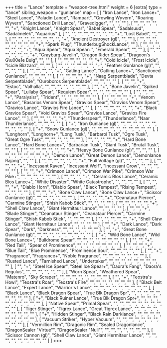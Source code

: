 +++
title = "Lance"
template = "weapon-tree.html"
weight = 6
[extra]
type = "lance"
sibling_weapon = "gunlance"
map = [
  [
    "Iron Lance",
    "Iron Lance+",
    "Steel Lance",
    "Paladin Lance",
    "Rampart",
    "Growling Wyvern",
    "Roaring Wyvern",
    "Sanctioned Drill Lance",
    "Gravedigger",
    "",
    "",
    ""
  ],
  [
    "",
    "",
    "",
    "",
    "",
    "+",
    "Knight Lance",
    "Knight Spear",
    "Babel Spear",
    "Sadalsuud",
    "Sadalmelek",
    "Aquarius"
  ],
  [
    "",
    "",
    "",
    "",
    "",
    "",
    "",
    "",
    "+",
    "Lost Babel",
    "",
    ""
  ],
  [
    "",
    "",
    "",
    "",
    "",
    "",
    "",
    "",
    "+",
    "Ancient Destroyer (gl)",
    "",
    ""
  ],
  [
    "",
    "",
    "",
    "",
    "",
    "",
    "",
    "",
    "+",
    "Spark Plug",
    "ThunderbugShockLance",
    ""
  ],
  [
    "",
    "",
    "",
    "",
    "",
    "",
    "+",
    "Aqua Spear",
    "Aqua Spear+",
    "Emerald Spear",
    "",
    ""
  ],
  [
    "",
    "",
    "",
    "",
    "",
    "",
    "+",
    "Grayburg Javelin",
    "Dragon Rider Spear",
    "Dragoon's G\u00e1e Bulg",
    "",
    ""
  ],
  [
    "",
    "",
    "",
    "",
    "",
    "",
    "+",
    "Cold Icicle",
    "Frost Icicle",
    "Icicle Blizzard",
    "",
    ""
  ],
  [
    "",
    "",
    "",
    "",
    "",
    "",
    "+",
    "Feather Gunlance (gl)",
    "",
    "",
    "",
    ""
  ],
  [
    "",
    "",
    "",
    "",
    "+",
    "Gatling Lance",
    "Gatling Lance+",
    "Sanctioned Gunlance",
    "",
    "",
    "",
    ""
  ],
  [
    "",
    "",
    "",
    "",
    "+",
    "Naag Serpentblade",
    "Devta Serpentblade",
    "Ouroboros Serpentblade",
    "",
    "",
    "",
    ""
  ],
  [
    "",
    "",
    "+",
    "Estoc",
    "Valhalla",
    "",
    "",
    "",
    "",
    "",
    "",
    ""
  ],
  [
    "",
    "+",
    "Bone Javelin",
    "Spiked Spear",
    "Lullaby Spear",
    "Requiem Spear",
    "",
    "",
    "",
    "",
    "",
    ""
  ],
  [
    "",
    "",
    "",
    "+",
    "Paralysisr",
    "Trident",
    "",
    "",
    "",
    "",
    "",
    ""
  ],
  [
    "",
    "",
    "",
    "",
    "+",
    "Venom Lance",
    "Basarios Venom Spear",
    "Gravios Spear",
    "Gravios Venom Spear",
    "Gravios Lance",
    "Gravios Fire Lance",
    ""
  ],
  [
    "",
    "",
    "",
    "",
    "",
    "",
    "+",
    "Black Gravios Spear",
    "Void Gravios Spear",
    "Gravios Lance",
    "Gravios Fire Lance",
    ""
  ],
  [
    "",
    "",
    "",
    "",
    "+",
    "Thunderspear",
    "Thunderlance",
    "Naar Thunderlance",
    "",
    "",
    "",
    ""
  ],
  [
    "+",
    "Iron Gunlance (gl)",
    "",
    "",
    "",
    "",
    "",
    "",
    "",
    "",
    "",
    ""
  ],
  [
    "+",
    "Snow Gunlance (gl)",
    "",
    "",
    "",
    "",
    "",
    "",
    "",
    "",
    "",
    ""
  ],
  [
    "Longhorn",
    "Longhorn+",
    "Long Tusk",
    "Barbaroi Tusk",
    "Ogre Tusk",
    "Great Ogre Tusk",
    "",
    "",
    "",
    "",
    "",
    ""
  ],
  [
    "",
    "",
    "",
    "",
    "+",
    "Hard Bone Lance",
    "Hard Bone Lance+",
    "Barbarian Tusk",
    "Giant Tusk",
    "Brutal Tusk",
    "",
    ""
  ],
  [
    "",
    "",
    "",
    "",
    "",
    "",
    "",
    "+",
    "Heavy Bone Gunlance (gl)",
    "",
    "",
    ""
  ],
  [
    "",
    "",
    "",
    "",
    "",
    "",
    "+",
    "Demon Lance",
    "Great Demon Lance",
    "Demonlance Rajang",
    "",
    ""
  ],
  [
    "",
    "",
    "",
    "",
    "",
    "",
    "+",
    "Full Voltage (gl)",
    "",
    "",
    "",
    ""
  ],
  [
    "",
    "",
    "",
    "+",
    "Incessant Raven",
    "Incessant Wolf",
    "Incessant Crow",
    "",
    "",
    "",
    "",
    ""
  ],
  [
    "",
    "",
    "+",
    "Crimson Lance",
    "Crimson War Pike",
    "Crimson War Pike+",
    "",
    "",
    "",
    "",
    "",
    ""
  ],
  [
    "",
    "",
    "",
    "+",
    "Ceramic Blos Lance",
    "Ceramic Blos Lance+",
    "White Disaster",
    "White Catastrophe",
    "",
    "",
    "",
    ""
  ],
  [
    "",
    "",
    "",
    "+",
    "Diablo Horn",
    "Diablo Spear",
    "Black Tempest",
    "Rising Tempest",
    "",
    "",
    "",
    ""
  ],
  [
    "",
    "",
    "+",
    "Bone Claw Lance",
    "Bone Claw Lance+",
    "Scissor Gunlance (gl)",
    "",
    "",
    "",
    "",
    "",
    ""
  ],
  [
    "",
    "",
    "",
    "",
    "+",
    "Ceanataur Piercer",
    "Carmine Stinger",
    "Shish Kabob Stick",
    "",
    "",
    "",
    ""
  ],
  [
    "",
    "",
    "",
    "",
    "",
    "+",
    "Shell Claw Lance",
    "Giant Hermitaur Lance",
    "",
    "",
    "",
    ""
  ],
  [
    "",
    "",
    "+",
    "Blade Stinger",
    "Ceanataur Stinger",
    "Ceanataur Piercer",
    "Carmine Stinger",
    "Shish Kabob Stick",
    "",
    "",
    "",
    ""
  ],
  [
    "",
    "",
    "",
    "",
    "",
    "+",
    "Shell Claw Lance",
    "Giant Hermitaur Lance",
    "",
    "",
    "",
    ""
  ],
  [
    "",
    "+",
    "Dark Lance",
    "Dark Spear",
    "Dark",
    "Darkness",
    "",
    "",
    "",
    "",
    "",
    ""
  ],
  [
    "",
    "+",
    "Great Bone Gunlance (gl)",
    "",
    "",
    "",
    "",
    "",
    "",
    "",
    "",
    ""
  ],
  [
    "+",
    "Wild Bone Lance",
    "Wild Bone Lance+",
    "Bulldrome Spear",
    "",
    "",
    "",
    "",
    "",
    "",
    "",
    ""
  ],
  [
    "",
    "",
    "+",
    "Red Tail",
    "Spear of Prominence",
    "",
    "",
    "",
    "",
    "",
    "",
    ""
  ],
  [
    "",
    "",
    "",
    "+",
    "Blue Tail",
    "Blue Prominence",
    "Prominence Soul",
    "",
    "",
    "",
    "",
    ""
  ],
  [
    "",
    "+",
    "Fragrance",
    "Fragrance+",
    "Noble Fragrance",
    "",
    "",
    "",
    "",
    "",
    "",
    ""
  ],
  [
    "Rusted Lance",
    "Tarnished Lance",
    "Undertaker",
    "",
    "",
    "",
    "",
    "",
    "",
    "",
    "",
    ""
  ],
  [
    "",
    "+",
    "Steel Ice Spear",
    "Steel Ice Spear+",
    "Daora's Fang",
    "Daora's Regulus",
    "",
    "",
    "",
    "",
    "",
    ""
  ],
  [
    "Worn Spear",
    "Weathered Spear",
    "Matenro",
    "Sky Scraper",
    "",
    "",
    "",
    "",
    "",
    "",
    "",
    ""
  ],
  [
    "",
    "+",
    "Teostra's Howl",
    "Teostra's Roar",
    "Teostra's Fire",
    "",
    "",
    "",
    "",
    "",
    "",
    ""
  ],
  [
    "Black Belt Lance",
    "Expert Lance",
    "Warrior's Lance",
    "",
    "",
    "",
    "",
    "",
    "",
    "",
    "",
    ""
  ],
  [
    "Black Lance",
    "Black Dragon Spear",
    "True Blk Dragon Spr",
    "",
    "",
    "",
    "",
    "",
    "",
    "",
    "",
    ""
  ],
  [
    "+",
    "Black Ruiner Lance",
    "True Blk Dragon Spr+",
    "",
    "",
    "",
    "",
    "",
    "",
    "",
    "",
    ""
  ],
  [
    "Native Spear",
    "Primal Spear",
    "",
    "",
    "",
    "",
    "",
    "",
    "",
    "",
    "",
    ""
  ],
  [
    "Tiger Stinger",
    "Tigrex Lance",
    "Great Tigrex Lance",
    "",
    "",
    "",
    "",
    "",
    "",
    "",
    "",
    ""
  ],
  [
    "+",
    "Hidden Stinger",
    "Black Rain Darklance",
    "",
    "",
    "",
    "",
    "",
    "",
    "",
    "",
    ""
  ],
  [
    "Vacuum Striker",
    "Hyper Vacuum",
    "",
    "",
    "",
    "",
    "",
    "",
    "",
    "",
    "",
    ""
  ],
  [
    "Vermillion Rim",
    "Dragonic Rim",
    "Sealed Dragonlance",
    "DragonSealer \"Virtue\"",
    "DragonSealer \"Null\"",
    "",
    "",
    "",
    "",
    "",
    "",
    ""
  ],
  [
    "Scissor Cannon (gl)",
    "Shell Claw Lance",
    "Giant Hermitaur Lance",
    "",
    "",
    "",
    "",
    "",
    "",
    "",
    "",
    ""
  ]
]
+++
